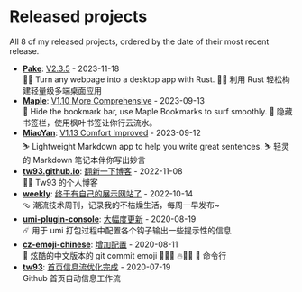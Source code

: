 # Released projects

All <!-- release_count starts -->8<!-- release_count ends --> of my released projects, ordered by the date of their most recent release.

<!-- recent_releases starts -->
* **[Pake](https://github.com/tw93/Pake)**: [V2.3.5](https://github.com/tw93/Pake/releases/tag/V2.3.5) - 2023-11-18
<br>🤱🏻 Turn any webpage into a desktop app with Rust.  🤱🏻 利用 Rust 轻松构建轻量级多端桌面应用
* **[Maple](https://github.com/tw93/Maple)**: [V1.10 More Comprehensive](https://github.com/tw93/Maple/releases/tag/V1.10) - 2023-09-13
<br>🍁 Hide the bookmark bar, use Maple Bookmarks to surf smoothly.  🍁 隐藏书签栏，使用枫叶书签让你行云流水。
* **[MiaoYan](https://github.com/tw93/MiaoYan)**: [V1.13 Comfort Improved](https://github.com/tw93/MiaoYan/releases/tag/V1.13.0) - 2023-09-12
<br>⛷ Lightweight Markdown app to help you write great sentences. ⛷ 轻灵的 Markdown 笔记本伴你写出妙言
* **[tw93.github.io](https://github.com/tw93/tw93.github.io)**: [翻新一下博客](https://github.com/tw93/tw93.github.io/releases/tag/V0.3.0) - 2022-11-08
<br>🧗‍♂️ Tw93 的个人博客
* **[weekly](https://github.com/tw93/weekly)**: [终于有自己的展示网站了](https://github.com/tw93/weekly/releases/tag/V0.1) - 2022-10-14
<br>🩴 潮流技术周刊，记录我的不枯燥生活，每周一早发布~
* **[umi-plugin-console](https://github.com/tw93/umi-plugin-console)**: [大幅度更新](https://github.com/tw93/umi-plugin-console/releases/tag/v0.2.2) - 2020-08-19
<br>☄️ 用于 umi 打包过程中配置各个钩子输出一些提示性的信息
* **[cz-emoji-chinese](https://github.com/tw93/cz-emoji-chinese)**: [增加配置](https://github.com/tw93/cz-emoji-chinese/releases/tag/v0.3.1) - 2020-08-11
<br>🚴 炫酷的中文版本的 git commit emoji  🐛🎨✨ 🔥💄📝 🎉 命令行
* **[tw93](https://github.com/tw93/tw93)**: [首页信息流优化完成](https://github.com/tw93/tw93/releases/tag/V1.0) - 2020-07-19
<br>Github 首页自动信息工作流
<!-- recent_releases ends -->
